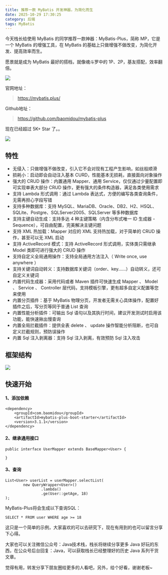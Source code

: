 ```yaml
---
title: 推荐一款 MyBatis 开发神器，为简化而生
date: 2025-10-29 17:30:25
category: 后端
tags: MyBatis
---
```


今天栈长给使用 MyBatis 的同学推荐一款神器：MyBatis-Plus，简称 MP，它是一个 MyBatis 的增强工具，在 MyBatis 的基础上只做增强不做改变，为简化开发、提高效率而生。

愿景就是成为 MyBatis 最好的搭档，就像魂斗罗中的 1P、2P，基友搭配，效率翻倍。

![](http://img.javastack.cn/20190529110805.png)

官网地址：

> https://mybatis.plus/

Github地址：

> https://github.com/baomidou/mybatis-plus

现在已经超过 5K+ Star 了。。

![](http://img.javastack.cn/20190529111707.png)

## 特性

- 无侵入：只做增强不做改变，引入它不会对现有工程产生影响，如丝般顺滑
- 损耗小：启动即会自动注入基本 CURD，性能基本无损耗，直接面向对象操作
- 强大的 CRUD 操作：内置通用 Mapper、通用 Service，仅仅通过少量配置即可实现单表大部分 CRUD 操作，更有强大的条件构造器，满足各类使用需求
- 支持 Lambda 形式调用：通过 Lambda 表达式，方便的编写各类查询条件，无需再担心字段写错
- 支持多种数据库：支持 MySQL、MariaDB、Oracle、DB2、H2、HSQL、SQLite、Postgre、SQLServer2005、SQLServer 等多种数据库
- 支持主键自动生成：支持多达 4 种主键策略（内含分布式唯一 ID 生成器 - Sequence），可自由配置，完美解决主键问题
- 支持 XML 热加载：Mapper 对应的 XML 支持热加载，对于简单的 CRUD 操作，甚至可以无 XML 启动
- 支持 ActiveRecord 模式：支持 ActiveRecord 形式调用，实体类只需继承 Model 类即可进行强大的 CRUD 操作
- 支持自定义全局通用操作：支持全局通用方法注入（ Write once, use anywhere ）
- 支持关键词自动转义：支持数据库关键词（order、key......）自动转义，还可自定义关键词
- 内置代码生成器：采用代码或者 Maven 插件可快速生成 Mapper 、 Model 、 Service 、 Controller 层代码，支持模板引擎，更有超多自定义配置等您来使用
- 内置分页插件：基于 MyBatis 物理分页，开发者无需关心具体操作，配置好插件之后，写分页等同于普通 List 查询
- 内置性能分析插件：可输出 Sql 语句以及其执行时间，建议开发测试时启用该功能，能快速揪出慢查询
- 内置全局拦截插件：提供全表 delete 、 update 操作智能分析阻断，也可自定义拦截规则，预防误操作
- 内置 Sql 注入剥离器：支持 Sql 注入剥离，有效预防 Sql 注入攻击

## 框架结构

![](http://img.javastack.cn/20190529110859.png)

## 快速开始

#### 1、添加依赖

```
<dependency>
    <groupId>com.baomidou</groupId>
    <artifactId>mybatis-plus-boot-starter</artifactId>
    <version>3.1.1</version>
</dependency>
```

#### 2、继承通用接口

```
public interface UserMapper extends BaseMapper<User> {

}
```

#### 3、查询

```
List<User> userList = userMapper.selectList(
        new QueryWrapper<User>()
                .lambda()
                .ge(User::getAge, 18)
);
```

MyBatis-Plus将会生成以下查询SQL：

```
SELECT * FROM user WHERE age >= 18
```

这只是一个简单的示例，大家喜欢的可以去研究下，现在有用到的也可以留言分享下心得。

大家也可以关注微信公众号：Java技术栈，栈长将继续分享更多 Java 好玩的东西，在公众号后台回复：Java，可以获取栈长已经整理好的历史 Java 系列干货文章。

觉得有用，转发分享下朋友圈给更多的人看吧，另外，给个好看，谢谢老板~


